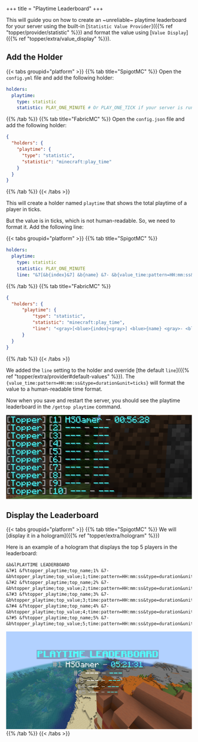 +++
title = "Playtime Leaderboard"
+++

This will guide you on how to create an ~unreliable~ playtime leaderboard for your server using the built-in [`Statistic Value Provider`]({{% ref "topper/provider/statistic" %}}) and format the value using [`Value Display`]({{% ref "topper/extra/value_display" %}}).

## Add the Holder

{{< tabs groupid="platform" >}}
{{% tab title="SpigotMC" %}}
Open the `config.yml` file and add the following holder:

```yaml
holders:
  playtime:
    type: statistic
    statistic: PLAY_ONE_MINUTE # Or PLAY_ONE_TICK if your server is running on 1.12 or below
```
{{% /tab %}}
{{% tab title="FabricMC" %}}
Open the `config.json` file and add the following holder:

```json
{
  "holders": {
    "playtime": {
      "type": "statistic",
      "statistic": "minecraft:play_time"
    }
  }
}
```
{{% /tab %}}
{{< /tabs >}}

This will create a holder named `playtime` that shows the total playtime of a player in ticks.

But the value is in ticks, which is not human-readable. So, we need to format it. Add the following line:

{{< tabs groupid="platform" >}}
{{% tab title="SpigotMC" %}}
```yaml
holders:
  playtime:
    type: statistic
    statistic: PLAY_ONE_MINUTE
    line: "&7[&b{index}&7] &b{name} &7- &b{value_time:pattern=HH:mm:ss&type=duration&unit=ticks}"
```
{{% /tab %}}
{{% tab title="FabricMC" %}}
```json
{
  "holders": {
      "playtime": {
          "type": "statistic",
          "statistic": "minecraft:play_time",
          "line": "<gray>[<blue>{index}<gray>] <blue>{name} <gray>- <blue>{value_time:pattern=HH:mm:ss&type=duration&unit=ticks}"
      }
  }
}
```
{{% /tab %}}
{{< /tabs >}}

We added the `line` setting to the holder and override [the default `line`]({{% ref "topper/extra/provider#default-values" %}}). The `{value_time:pattern=HH:mm:ss&type=duration&unit=ticks}` will format the value to a human-readable time format.

Now when you save and restart the server, you should see the playtime leaderboard in the `/gettop playtime` command.

![Command output](command_output.png)

## Display the Leaderboard

{{< tabs groupid="platform" >}}
{{% tab title="SpigotMC" %}}
We will [display it in a hologram]({{% ref "topper/extra/hologram" %}})

Here is an example of a hologram that displays the top 5 players in the leaderboard:

```
&b&lPLAYTIME LEADERBOARD
&7#1 &f%topper_playtime;top_name;1% &7- &b%topper_playtime;top_value;1;time:pattern=HH:mm:ss&type=duration&unit=ticks%
&7#2 &f%topper_playtime;top_name;2% &7- &b%topper_playtime;top_value;2;time:pattern=HH:mm:ss&type=duration&unit=ticks%
&7#3 &f%topper_playtime;top_name;3% &7- &b%topper_playtime;top_value;3;time:pattern=HH:mm:ss&type=duration&unit=ticks%
&7#4 &f%topper_playtime;top_name;4% &7- &b%topper_playtime;top_value;4;time:pattern=HH:mm:ss&type=duration&unit=ticks%
&7#5 &f%topper_playtime;top_name;5% &7- &b%topper_playtime;top_value;5;time:pattern=HH:mm:ss&type=duration&unit=ticks%
```

![hologram](hologram.png)
{{% /tab %}}
{{< /tabs >}}

